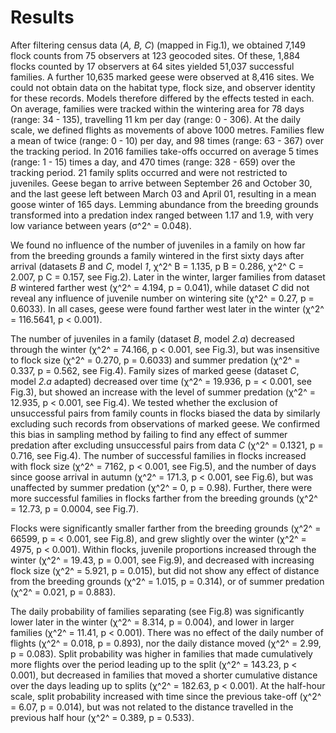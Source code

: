 
# Results

After filtering census data (*A, B, C*) (mapped in Fig.1), we obtained 7,149 flock counts from 75 observers at 123 geocoded sites. Of these, 1,884 flocks counted by 17 observers at 64 sites yielded 51,037 successful families. A further 10,635 marked geese were observed at 8,416 sites. We could not obtain data on the habitat type, flock size, and observer identity for these records. Models therefore differed by the effects tested in each.
On average, families were tracked within the wintering area for 78 days (range: 34 - 135), travelling 11 km per day (range: 0 - 306). At the daily scale, we defined flights as movements of above 1000 metres. Families flew a mean of twice (range: 0 - 10) per day, and 98 times (range: 63 - 367) over the tracking period.
In 2016 families take-offs occurred on average 5 times (range: 1 - 15) times a day, and 470 times (range: 328 - 659) over the tracking period. 21 family splits occurred and were not restricted to juveniles.
Geese began to arrive between September 26 and October 30, and the last geese left between March 03 and April 01, resulting in a mean goose winter of 165 days.
Lemming abundance from the breeding grounds transformed into a predation index ranged between 1.17 and 1.9, with very low variance between years (σ^2^ = 0.048).

We found no influence of the number of juveniles in a family on how far from the breeding grounds a family wintered in the first sixty days after arrival (datasets *B* and *C*, model *1*, χ^2^ B = 1.135, p B = 0.286, χ^2^ C = 2.007, p C = 0.157, see Fig.2). Later in the winter, larger families from dataset *B* wintered farther west (χ^2^ = 4.194, p = 0.041), while dataset *C* did not reveal any influence of juvenile number on wintering site (χ^2^ = 0.27, p = 0.6033). In all cases, geese were found farther west later in the winter (χ^2^ = 116.5641, p < 0.001).

The number of juveniles in a family (dataset *B*, model *2.a*) decreased through the winter (χ^2^ = 74.166, p < 0.001, see Fig.3), but was insensitive to flock size (χ^2^ = 0.270, p = 0.6033) and summer predation (χ^2^ = 0.337, p = 0.562, see Fig.4).
Family sizes of marked geese (dataset *C*, model *2.a* adapted) decreased over time (χ^2^ = 19.936, p = < 0.001, see Fig.3), but showed an increase with the level of summer predation (χ^2^ = 12.935, p < 0.001, see Fig.4).
We tested whether the exclusion of unsuccessful pairs from family counts in flocks biased the data by similarly excluding such records from observations of marked geese. We confirmed this bias in sampling method by failing to find any effect of summer predation after excluding unsuccessful pairs from data *C* (χ^2^ = 0.1321, p = 0.716, see Fig.4).
The number of successful families in flocks increased with flock size (χ^2^ = 7162, p < 0.001, see Fig.5), and the number of days since goose arrival in autumn (χ^2^ = 171.3, p < 0.001, see Fig.6), but was unaffected by summer predation (χ^2^ = 0, p = 0.98). Further, there were more successful families in flocks farther from the breeding grounds (χ^2^ = 12.73, p = 0.0004, see Fig.7).

Flocks were significantly smaller farther from the breeding grounds (χ^2^ = 66599, p = < 0.001, see Fig.8), and grew slightly over the winter (χ^2^ = 4975, p < 0.001).
Within flocks, juvenile proportions increased through the winter (χ^2^ = 19.43, p = 0.001, see Fig.9), and decreased with increasing flock size (χ^2^ = 5.921, p = 0.015), but did not show any effect of distance from the breeding grounds (χ^2^ = 1.015, p = 0.314), or of summer predation (χ^2^ = 0.021, p = 0.883).

The daily probability of families separating (see Fig.8) was significantly lower later in the winter (χ^2^ = 8.314, p = 0.004), and lower in larger families (χ^2^ = 11.41, p < 0.001). There was no effect of the daily number of flights (χ^2^ = 0.018, p = 0.893), nor the daily distance moved (χ^2^ = 2.99, p = 0.083). Split probability was higher in families that made cumulatively more flights over the period leading up to the split (χ^2^ = 143.23, p < 0.001), but decreased in families that moved a shorter cumulative distance over the days leading up to splits (χ^2^ = 182.63, p < 0.001). At the half-hour scale, split probability increased with time since the previous take-off (χ^2^ = 6.07, p = 0.014), but was not related to the distance travelled in the previous half hour (χ^2^ = 0.389, p = 0.533).
